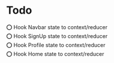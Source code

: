 # Todo
⭕ Hook Navbar state to context/reducer<br>
⭕ Hook SignUp state to context/reducer<br>
⭕ Hook Profile state to context/reducer<br>
⭕ Hook Home state to context/reducer<br>